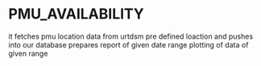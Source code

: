 # PMU_AVAILABILITY
it fetches pmu location data from urtdsm pre defined loaction and pushes into our database
prepares report of given date range
plotting of data of given range
